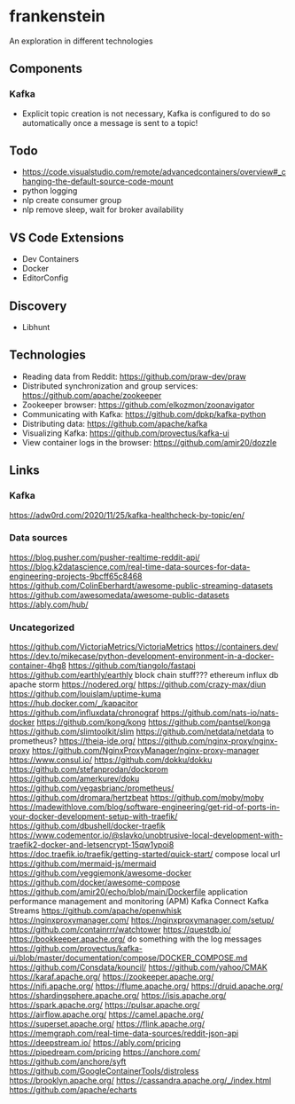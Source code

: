 # frankenstein
An exploration in different technologies

## Components

### Kafka
* Explicit topic creation is not necessary, Kafka is configured to do so automatically once a message is sent to a topic!

## Todo
* https://code.visualstudio.com/remote/advancedcontainers/overview#_changing-the-default-source-code-mount
* python logging
* nlp create consumer group
* nlp remove sleep, wait for broker availability

## VS Code Extensions
* Dev Containers
* Docker
* EditorConfig

## Discovery
* Libhunt

## Technologies
* Reading data from Reddit: https://github.com/praw-dev/praw
* Distributed synchronization and group services: https://github.com/apache/zookeeper
* Zookeeper browser: https://github.com/elkozmon/zoonavigator
* Communicating with Kafka: https://github.com/dpkp/kafka-python
* Distributing data: https://github.com/apache/kafka
* Visualizing Kafka: https://github.com/provectus/kafka-ui
* View container logs in the browser: https://github.com/amir20/dozzle

## Links

### Kafka
https://adw0rd.com/2020/11/25/kafka-healthcheck-by-topic/en/

### Data sources
https://blog.pusher.com/pusher-realtime-reddit-api/
https://blog.k2datascience.com/real-time-data-sources-for-data-engineering-projects-9bcff65c8468
https://github.com/ColinEberhardt/awesome-public-streaming-datasets
https://github.com/awesomedata/awesome-public-datasets
https://ably.com/hub/

### Uncategorized
https://github.com/VictoriaMetrics/VictoriaMetrics
https://containers.dev/
https://dev.to/mikecase/python-development-environment-in-a-docker-container-4hg8
https://github.com/tiangolo/fastapi
https://github.com/earthly/earthly
block chain stuff??? ethereum
influx db
apache storm
https://nodered.org/
https://github.com/crazy-max/diun
https://github.com/louislam/uptime-kuma
https://hub.docker.com/_/kapacitor
https://github.com/influxdata/chronograf
https://github.com/nats-io/nats-docker
https://github.com/kong/kong
https://github.com/pantsel/konga
https://github.com/slimtoolkit/slim
https://github.com/netdata/netdata to prometheus?
https://theia-ide.org/
https://github.com/nginx-proxy/nginx-proxy
https://github.com/NginxProxyManager/nginx-proxy-manager
https://www.consul.io/
https://github.com/dokku/dokku
https://github.com/stefanprodan/dockprom
https://github.com/amerkurev/doku
https://github.com/vegasbrianc/prometheus/
https://github.com/dromara/hertzbeat
https://github.com/moby/moby
https://madewithlove.com/blog/software-engineering/get-rid-of-ports-in-your-docker-development-setup-with-traefik/
https://github.com/dbushell/docker-traefik
https://www.codementor.io/@slavko/unobtrusive-local-development-with-traefik2-docker-and-letsencrypt-15qw1ypoi8
https://doc.traefik.io/traefik/getting-started/quick-start/
compose local url
https://github.com/mermaid-js/mermaid
https://github.com/veggiemonk/awesome-docker
https://github.com/docker/awesome-compose
https://github.com/amir20/echo/blob/main/Dockerfile
application performance management and monitoring (APM)
Kafka Connect
Kafka Streams
https://github.com/apache/openwhisk
https://nginxproxymanager.com/
https://nginxproxymanager.com/setup/
https://github.com/containrrr/watchtower
https://questdb.io/
https://bookkeeper.apache.org/ do something with the log messages
https://github.com/provectus/kafka-ui/blob/master/documentation/compose/DOCKER_COMPOSE.md
https://github.com/Consdata/kouncil/
https://github.com/yahoo/CMAK
https://karaf.apache.org/
https://zookeeper.apache.org/
https://nifi.apache.org/
https://flume.apache.org/
https://druid.apache.org/
https://shardingsphere.apache.org/
https://isis.apache.org/
https://spark.apache.org/
https://pulsar.apache.org/
https://airflow.apache.org/
https://camel.apache.org/
https://superset.apache.org/
https://flink.apache.org/
https://memgraph.com/real-time-data-sources/reddit-json-api
https://deepstream.io/
https://ably.com/pricing
https://pipedream.com/pricing
https://anchore.com/
https://github.com/anchore/syft
https://github.com/GoogleContainerTools/distroless
https://brooklyn.apache.org/
https://cassandra.apache.org/_/index.html
https://github.com/apache/echarts
